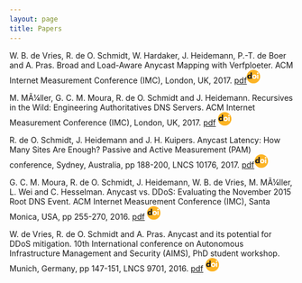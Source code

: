 ```yaml
---
layout: page
title: Papers
---
```



W. B. de Vries, R. de O. Schmidt, W. Hardaker, J. Heidemann, P.-T. de Boer and A. Pras. Broad and Load-Aware Anycast Mapping with Verfploeter. ACM Internet Measurement Conference (IMC), London, UK, 2017. [pdf](https://conferences.sigcomm.org/imc/2017/papers/imc17-final46.pdf)[<img src="/img/doi.png">](https://doi.org/10.1145/3131365.3131371)

M. MÃ¼ller, G. C. M. Moura, R. de O. Schmidt and J. Heidemann. Recursives in the Wild: Engineering Authoritatives DNS Servers. ACM Internet Measurement Conference (IMC), London, UK, 2017. [pdf](https://conferences.sigcomm.org/imc/2017/papers/imc17-final12.pdf) [<img src="/img/doi.png">](https://doi.org/10.1145/3131365.3131366)

R. de O. Schmidt, J. Heidemann and J. H. Kuipers. Anycast Latency: How Many Sites Are Enough? Passive and Active Measurement (PAM) conference, Sydney, Australia, pp 188-200, LNCS 10176, 2017. [pdf](http://wwwhome.cs.utwente.nl/~schmidtr/docs/pam2017schmidt.pdf)[<img src="/img/doi.png">](https://link.springer.com/chapter/10.1007%2F978-3-319-54328-4_14)

G. C. M. Moura, R. de O. Schmidt, J. Heidemann, W. B. de Vries, M. MÃ¼ller, L. Wei and C. Hesselman. Anycast vs. DDoS: Evaluating the November 2015 Root DNS Event. ACM Internet Measurement Conference (IMC), Santa Monica, USA, pp 255-270, 2016. [pdf](http://wwwhome.cs.utwente.nl/~schmidtr/docs/ISI-TR-2016-709.pdf) [<img src="/img/doi.png">](https://doi.org/10.1145/2987443.298744)

W. de Vries, R. de O. Schmidt and A. Pras. Anycast and its potential for DDoS mitigation. 10th International conference on Autonomous Infrastructure Management and Security (AIMS), PhD student workshop. Munich, Germany, pp 147-151, LNCS 9701, 2016. [pdf](http://wwwhome.cs.utwente.nl/~schmidtr/docs/aims2016.pdf) [<img src="/img/doi.png">](https://doi.org/10.1007/978-3-319-39814-3_16)
